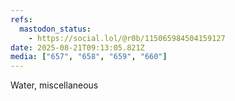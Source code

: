 ```yaml
---
refs:
  mastodon_status:
    - https://social.lol/@r0b/115065984504159127
date: 2025-08-21T09:13:05.821Z
media: ["657", "658", "659", "660"]
---
```


Water, miscellaneous
